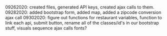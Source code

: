 09262020: created files, generated API keys, created ajax calls to them. 
09282020: added bootstrap form, added map, added a zipcode conversion ajax call
09302020: 
<TO DO> 
figure out functions for restaurant variables, 
function to link each api, 
submit button, 
rename all of the classes/id's in our bootstrap stuff,
visuals
sequence ajax calls
fonts?



